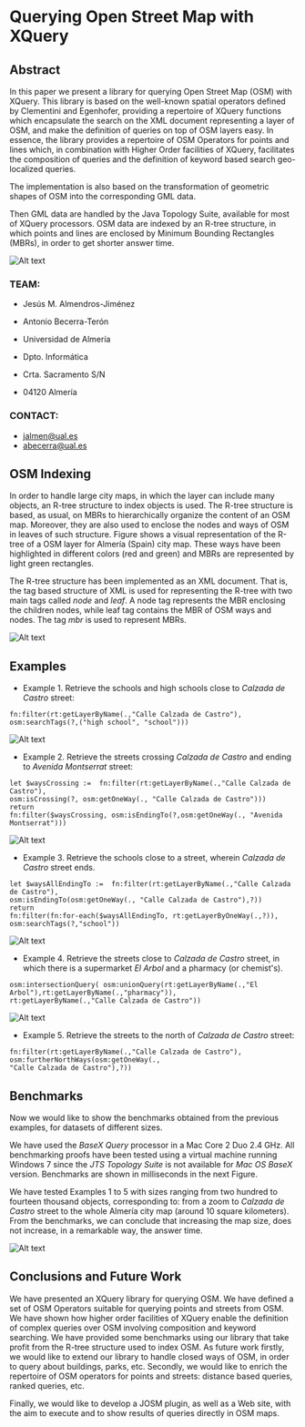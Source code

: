 # Querying Open Street Map with XQuery

## Abstract
In this paper we present a library for querying Open Street Map (OSM) with XQuery. This library is based on the well-known spatial operators defined by Clementini and Egenhofer, providing a repertoire of XQuery functions which encapsulate the search
on the XML document representing a layer of OSM, and make the definition of queries on top of OSM layers easy. In essence, the library provides a repertoire of OSM Operators for points and lines which, in combination with Higher Order facilities of XQuery, facilitates the composition of queries and
the definition of keyword based search geo-localized queries. 

The implementation is also based on the transformation of geometric shapes of OSM into the corresponding GML data. 

Then GML data are handled by the Java Topology Suite, available for most of XQuery processors.
OSM data are indexed by an R-tree structure, in which points and lines are enclosed by Minimum Bounding Rectangles (MBRs), in order to get shorter answer time.
 
![Alt text](http://indalog.ual.es/osm/Querying_Open_Street_Map_with_XQuery/Welcome_files/shapeimage_2.png)

### TEAM:

* Jesús M. Almendros-Jiménez
* Antonio Becerra-Terón

* Universidad de Almería
* Dpto. Informática
* Crta. Sacramento S/N
* 04120 Almerí­a

### CONTACT:

* [jalmen@ual.es](mailto:jalmen@ual.es)
* [abecerra@ual.es](mailto:abecerra@ual.es)

## OSM Indexing
In order to handle large city maps, in which the layer can include many objects, an R-tree structure to index objects is used. The R-tree structure is based, as usual, on MBRs to hierarchically organize the content of an OSM map. Moreover, they are also used to enclose the nodes and ways of OSM in leaves of such structure. Figure shows a visual 
representation of the R-tree of a OSM layer for Almería (Spain) city map. These ways have been highlighted in different colors (red and green)
and MBRs are represented by light green rectangles.

The R-tree structure has been implemented as an XML document. That is, the tag based structure of XML is
used for representing the R-tree with two main tags called *node* and *leaf*. A node tag represents the 
MBR enclosing the children nodes, while leaf tag contains the MBR of OSM ways and nodes. The tag *mbr* is used to represent MBRs.

![Alt text](https://raw.githubusercontent.com/ualabecerra/OSMXQuery/master/ConferenceBetaDeveloper/GISTAM2015/ExampleFigures/FigureIndexNew.png)

## Examples
* Example 1. Retrieve the schools and high schools close to  *Calzada de Castro* street:

```
fn:filter(rt:getLayerByName(.,"Calle Calzada de Castro"), osm:searchTags(?,("high school", "school")))
```

![Alt text](https://raw.githubusercontent.com/ualabecerra/OSMXQuery/master/ConferenceBetaDeveloper/GISTAM2015/ExampleFigures/FigureExample1.png)


* Example 2. Retrieve the streets crossing *Calzada de Castro* and
ending to *Avenida Montserrat* street:

```
let $waysCrossing :=  fn:filter(rt:getLayerByName(.,"Calle Calzada de Castro"), 
osm:isCrossing(?, osm:getOneWay(., "Calle Calzada de Castro")))
return 
fn:filter($waysCrossing, osm:isEndingTo(?,osm:getOneWay(., "Avenida Montserrat")))
```

![Alt text](https://raw.githubusercontent.com/ualabecerra/OSMXQuery/master/ConferenceBetaDeveloper/GISTAM2015/ExampleFigures/FigureExample2.png)

* Example 3. Retrieve the schools close to a street, wherein *Calzada de Castro* street ends. 

```
let $waysAllEndingTo :=  fn:filter(rt:getLayerByName(.,"Calle Calzada de Castro"),
osm:isEndingTo(osm:getOneWay(., "Calle Calzada de Castro"),?))
return 
fn:filter(fn:for-each($waysAllEndingTo, rt:getLayerByOneWay(.,?)), osm:searchTags(?,"school"))
```

![Alt text](https://raw.githubusercontent.com/ualabecerra/OSMXQuery/master/ConferenceBetaDeveloper/GISTAM2015/ExampleFigures/FigureExample3.png)

* Example 4. Retrieve the streets close
to *Calzada de Castro* street, in which there is a supermarket *El Arbol* and a pharmacy (or chemist's).

```
osm:intersectionQuery( osm:unionQuery(rt:getLayerByName(.,"El Arbol"),rt:getLayerByName(.,"pharmacy")),
rt:getLayerByName(.,"Calle Calzada de Castro"))
```
![Alt text](https://raw.githubusercontent.com/ualabecerra/OSMXQuery/master/ConferenceBetaDeveloper/GISTAM2015/ExampleFigures/FigureExample4.png)

* Example 5. Retrieve the streets to the north of 
*Calzada de Castro* street:

```
fn:filter(rt:getLayerByName(.,"Calle Calzada de Castro"), osm:furtherNorthWays(osm:getOneWay(., 
"Calle Calzada de Castro"),?)) 
```

## Benchmarks
Now we would like to show the benchmarks obtained from the previous examples, for datasets of different sizes.

We have used the *BaseX Query* processor in a Mac Core 2 Duo 2.4 GHz. All benchmarking proofs have been tested using a virtual machine running Windows 7 since the *JTS Topology Suite* is not available for *Mac OS* *BaseX* version. 
Benchmarks are shown in milliseconds in the next Figure.

We have tested Examples 1 to 5 with sizes ranging from two hundred to fourteen thousand objects, corresponding to: from a zoom to *Calzada de Castro* street to the whole Almería city map (around 10 square kilometers). From the benchmarks, we can conclude that increasing the map size, does not increase, in a remarkable way, the answer time.

![Alt text](https://raw.githubusercontent.com/ualabecerra/OSMXQuery/master/ConferenceBetaDeveloper/GISTAM2015/ExampleFigures/benchmarking1.png)


## Conclusions and Future Work
We have presented an XQuery library for querying OSM. We have defined a set of OSM Operators suitable for querying points and streets from OSM. We have shown how higher order facilities of XQuery enable the definition of complex queries over OSM involving composition and keyword searching. We have provided some benchmarks using our library that take 
profit from the R-tree structure used to index OSM. As future work firstly, we would like to extend our library to handle closed ways of OSM, in order to query about buildings, parks, etc. 
Secondly, we would like to enrich the repertoire of OSM operators for points and streets: distance based queries, ranked queries, etc.

Finally, we would like to develop a JOSM plugin, as well as a Web site, with the aim to execute and
to show results of queries directly in OSM maps.
